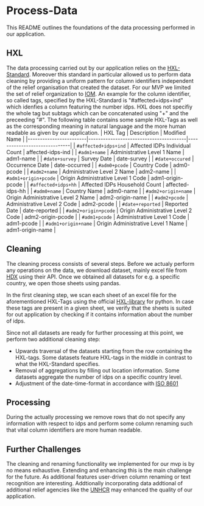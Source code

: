 # Process-Data
This README outlines the foundations of the data processing performed in our application.

## HXL
The data processing carried out by our application relies on the [HXL-Standard](https://hxlstandard.org/). Moreover this standard in particular allowed us to perform data cleaning by providing a uniform pattern for column identifiers independent of the relief organisation that created the dataset. For our MVP we limited the set of relief organization to [IOM](https://www.iom.int/). 
An example for the column identifier, so called tags, specified by the HXL-Standard is "#affected+idps+ind" which idenfies a column featuring the number idps. HXL does not specifiy the whole tag but subtags which can be concatenated using "+" and the preceeding "#".
The following table contains some sample HXL-Tags as well as the corresponding meaning in natural language and the more human readable as given by our application.
| HXL Tag                | Description                            | Modified Name             |
|------------------------|----------------------------------------|------------------------------|
| `#affected+idps+ind`   | Affected IDPs Individual Count         | affected-idps-ind           |
| `#adm1+name`           | Administrative Level 1 Name            | adm1-name                   |
| `#date+survey`         | Survey Date                            | date-survey                 |
| `#date+occured`        | Occurrence Date                        | date-occurred               |
| `#adm0+pcode`          | Country Code                           | adm0-pcode                  |
| `#adm2+name`           | Administrative Level 2 Name            | adm2-name                   |
| `#adm1+origin+pcode`   | Origin Administrative Level 1 Code     | adm1-origin-pcode           |
| `#affected+idps+hh`    | Affected IDPs Household Count          | affected-idps-hh            |
| `#adm0+name`           | Country Name                           | adm0-name                   |
| `#adm2+origin+name`    | Origin Administrative Level 2 Name     | adm2-origin-name            |
| `#adm2+pcode`          | Administrative Level 2 Code            | adm2-pcode                  |
| `#date+reported`       | Reported Date                          | date-reported               |
| `#adm2+origin+pcode`   | Origin Administrative Level 2 Code     | adm2-origin-pcode           |
| `#adm1+pcode`          | Administrative Level 1 Code            | adm1-pcode                  |
| `#adm1+origin+name`    | Origin Administrative Level 1 Name     | adm1-origin-name            |

## Cleaning
The cleaning process consists of several steps. Before we actualy perform any operations on the data, we download dataset, mainly excel file from [HDX](https://data.humdata.org/) using their API. Once we obtained all datasets for e.g. a specific country, we open those sheets using pandas.

In the first cleaning step, we scan each sheet of an excel file for the aforementioned HXL-Tags using the official   [HXL-library](https://hxlstandard.github.io/libhxl-python/) for python. In case these tags are present in a given sheet, we verify that the sheets is suited for out application by checking if it contains information about the number of idps.

Since not all datasets are ready for further processing at this point, we perform two additional cleaning step:
* Upwards traversal of the datasets starting from the row containing the HXL-tags. Some datasets feature HXL-tags in the middle in contrast to what the HXL-Standard specifies. 
* Removal of aggregations by filling out location information. Some datasets aggregate the number of idps on a specific country level.
* Adjustment of the date-time-format in accordance with [ISO 8601](https://en.wikipedia.org/wiki/ISO_8601)

## Processing
During the actually processing we remove rows that do not specify any information with respect to idps and perform some column renaming such that vital column identifiers are more human readable.

## Further Challenges
The cleaning and renaming functionality we implemented for our mvp is by no means exhaustive. Extending and enhancing this is the main challenge for the future. As additional features user-driven column renaming or text recognition are interesting. Addtionally incorporating data addtional of additional relief agencies like the [UNHCR](https://www.unhcr.org/) may enhanced the quality of our application.
